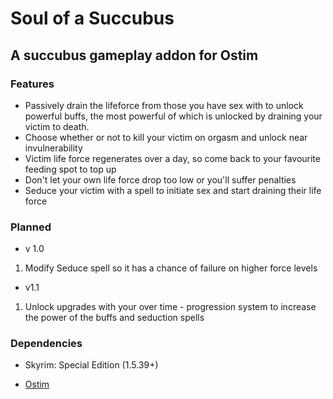 # Soul of a Succubus
## A succubus gameplay addon for Ostim

### Features
- Passively drain the lifeforce from those you have sex with to unlock powerful buffs, the most powerful of which is unlocked by draining your victim to death.
- Choose whether or not to kill your victim on orgasm and unlock near invulnerability
- Victim life force regenerates over a day, so come back to your favourite feeding spot to top up
- Don't let your own life force drop too low or you'll suffer penalties
- Seduce your victim with a spell to initiate sex and start draining their life force

### Planned

- v 1.0
1. Modify Seduce spell so it has a chance of failure on higher force levels
- v1.1
1. Unlock upgrades with your over time - progression system to increase the power of the buffs and seduction spells

### Dependencies

* Skyrim: Special Edition (1.5.39+)


* [Ostim](https://github.com/Sairion350/OStim)